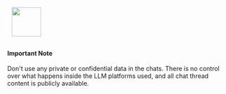 <a href="home">
    <img src="/assets/cbr/cbr-logo-beta.png" height="67" class="dark-logo"  style="margin: 10px"/>
</a>

<div class="alert alert-warning alert-dismissible fade show" role="alert">
    <h4 class="alert-heading">Important Note</h4>
    <p>Don't use any private or confidential data in the chats.
        There is no control over what happens inside the LLM platforms used,
        and all chat thread content is publicly available.</p>
</div>